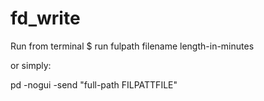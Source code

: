 # fd_write
Run from terminal
	$ run fulpath filename length-in-minutes

or simply:

pd -nogui -send "full-path FILPATTFILE"

 
